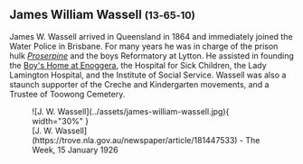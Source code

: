 ## James William Wassell <small>(13‑65‑10)</small>

James W. Wassell arrived in Queensland in 1864 and immediately joined the Water Police in Brisbane. For many years he was in charge of the prison hulk [*Proserpine*](https://www.findandconnect.gov.au/ref/qld/biogs/QE00529b.htm) and the boys Reformatory at Lytton. He assisted in founding the [Boy's Home at Enoggera](https://www.findandconnect.gov.au/guide/qld/QE00069), the Hospital for Sick Children, the Lady Lamington Hospital, and the Institute of Social Service. Wassell was also a staunch supporter of the Creche and Kindergarten movements, and a Trustee of Toowong Cemetery.

<figure markdown>
  ![J. W. Wassell](../assets/james-william-wassell.jpg){ width="30%" }
  <figcaption markdown>[J. W. Wassell](https://trove.nla.gov.au/newspaper/article/181447533) - The Week, 15 January 1926</figcaption>
</figure>
